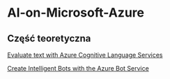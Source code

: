 # AI-on-Microsoft-Azure

## Część teoretyczna

[Evaluate text with Azure Cognitive Language Services](Evaluate_text_with_azure_cognitive_language_services.md)

[Create Intelligent Bots with the Azure Bot Service](Create_intelligent_bots_with_the_azure_bot_service.md)